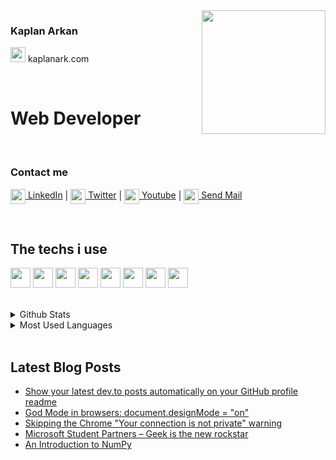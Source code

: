 <!-- LİNKS-->
[linkedin]: https://www.linkedin.com/in/kaplan-arkan-2a5747158/
[twitter]:https://twitter.com
[youtube]:https://www.youtube.com/

<img src="https://media.giphy.com/media/KzJkzjggfGN5Py6nkT/source.gif" align="right" width="198" height="">
<!-- https://media.giphy.com/media/KzJkzjggfGN5Py6nkT/source.gif -->

### Kaplan Arkan

[<a target="_blank" ><img height="24" width="24" src="https://img.icons8.com/fluent/48/000000/internet.png"/> kaplanark.com</a>](https://kaplanark.wordpress.com/)

<br>

# Web Developer

<br>

### Contact me

[<img height="24" width="24" align= "center" src="https://img.icons8.com/fluent/48/000000/linkedin.png"/> LinkedIn][linkedin]  |
[<img height="24" width="24" align= "center" src="https://img.icons8.com/fluent/48/000000/twitter.png"/> Twitter][twitter]  |
[<img height="24" width="24" align= "center" src="https://img.icons8.com/color/48/000000/youtube-play.png"/> Youtube][youtube]  |
[<img height="24" width="24" align= "center" src="https://img.icons8.com/fluent/48/000000/email.png"/> Send Mail](mailto:kaplan.arkan@gmail.com)

<br>

## The techs i use

<img height = "32" heigth ="32" src="https://img.icons8.com/color/48/000000/javascript.png">   <img height = "32" heigth ="32" src="https://img.icons8.com/color/48/000000/html-5--v1.png">   <img height = "32" heigth ="32" src="https://img.icons8.com/color/48/000000/css3.png">   <img height = "32" heigth ="32" src="https://img.icons8.com/color/48/000000/python.png">   <img height = "32" heigth ="32" src="https://img.icons8.com/color/96/000000/nodejs.png">   <img height = "32" heigth ="32" src="https://img.icons8.com/plasticine/100/000000/bash.png">   <img height = "32" heigth ="32" src="https://img.icons8.com/color/48/000000/amazon-web-services.png">   <img height = "32" heigth ="32" src="https://img.icons8.com/color/48/000000/ubuntu--v1.png">

<br>
<details>
<summary>Github Stats</summary>
<img src="https://github-readme-stats.vercel.app/api?username=kaplanark">

</details>

<details>
<summary>Most Used Languages</summary>

<img src="https://github-readme-stats.vercel.app/api/top-langs/?username=kaplanark&layout=compact">

</details>
<br>

## Latest Blog Posts

<!-- BLOG-POST-LIST:START -->
- [Show your latest dev.to posts automatically on your GitHub profile readme](https://dev.to/gautamkrishnar/show-your-latest-dev-to-posts-automatically-in-your-github-profile-readme-3nk8)
- [God Mode in browsers: document.designMode = "on"](https://dev.to/gautamkrishnar/god-mode-in-browsers-document-designmode-on-2pmo)
- [Skipping the Chrome "Your connection is not private" warning](https://dev.to/gautamkrishnar/quickbits-1-skipping-the-chrome-your-connection-is-not-private-warning-4kp1)
- [Microsoft Student Partners – Geek is the new rockstar](https://dev.to/gautamkrishnar/microsoft-student-partners--geek-is-the-new-rockstar)
- [An Introduction to NumPy](https://dev.to/gautamkrishnar/an-introduction-to-numpy)
<!-- BLOG-POST-LIST:END -->
